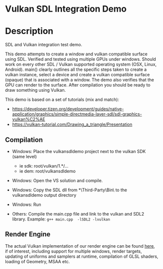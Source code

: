 Vulkan SDL Integration Demo
=======================

# Description

SDL and Vulkan integration test demo.

This demo attempts to create a window and vulkan compatible surface using SDL.
Verified and tested using multiple GPUs under windows.
Should work on every other SDL / Vulkan supported operating system (OSX, Linux, Android).
main() clearly outlines all the specific steps taken to create a vulkan instance, select a device and create a vulkan compatible surface (opaque) that is associated with a window. The demo also verifies that the GPU can render to the surface.
After compilation you should be ready to draw something using Vulkan.

This demo is based on a set of tutorials (mix and match):

- https://developer.tizen.org/development/guides/native-application/graphics/simple-directmedia-layer-sdl/sdl-graphics-vulkan%C2%AE
- https://vulkan-tutorial.com/Drawing_a_triangle/Presentation

## Compilation

- Windows: Place the vulkansdldemo project next to the vulkan SDK (same level)
    - ie sdk: root/vulkan/1.*/...
    - ie dem: root/vulkansdldemo
- Windows: Open the VS solution and compile.
- Windows: Copy the SDL dll from *\Third-Party\Bin\ to the vulkansdldemo output directory
- Windows: Run

- Others: Compile the main.cpp file and link to the vulkan and SDL2 library.
Example: `g++ main.cpp  -lSDL2 -lvulkan`

## Render Engine

The actual Vulkan implementation of our render engine can be found [here](https://github.com/napframework/nap/tree/main/modules/naprender/src), if of interest, including support for multiple windows, render targets, updating of uniforms and samplers at runtime, compilation of GLSL shaders, loading of Geometry, MSAA etc. 

